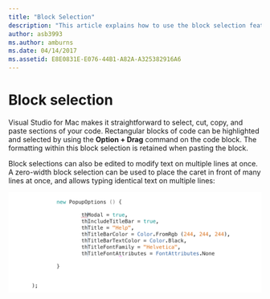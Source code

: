 ```yaml
---
title: "Block Selection"
description: "This article explains how to use the block selection feature in Visual Studio for Mac"
author: asb3993
ms.author: amburns
ms.date: 04/14/2017
ms.assetid: E8E0831E-E076-44B1-A82A-A325382916A6
---
```


# Block selection

Visual Studio for Mac makes it straightforward to select, cut, copy, and paste sections of your code. Rectangular blocks of code can be highlighted and selected by using the   **Option + Drag** command on the code block. The formatting within this block selection is retained when pasting the block.

Block selections can also be edited to modify text on multiple lines at once. A zero-width block selection can be used to place the caret in front of many lines at once, and allows typing identical text on multiple lines:

 ![Block Selection and adding text](media/source-editor-image16.png)
